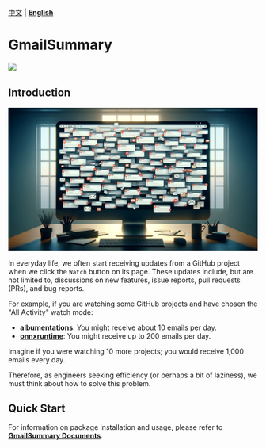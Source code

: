 [中文](./README_tw.md) | **[English](./README.md)**

# GmailSummary

<p align="left">
    <a href="./LICENSE"><img src="https://img.shields.io/badge/license-Apache%202-dfd.svg"></a>
</p>

## Introduction

<div align="center">
    <img src="./docs/title.jpg" width="800">
</div>

In everyday life, we often start receiving updates from a GitHub project when we click the `Watch` button on its page. These updates include, but are not limited to, discussions on new features, issue reports, pull requests (PRs), and bug reports.

For example, if you are watching some GitHub projects and have chosen the "All Activity" watch mode:

- [**albumentations**](https://github.com/albumentations-team/albumentations): You might receive about 10 emails per day.
- [**onnxruntime**](https://github.com/microsoft/onnxruntime): You might receive up to 200 emails per day.

Imagine if you were watching 10 more projects; you would receive 1,000 emails every day.

Therefore, as engineers seeking efficiency (or perhaps a bit of laziness), we must think about how to solve this problem.

## Quick Start

For information on package installation and usage, please refer to [**GmailSummary Documents**](https://docsaid.org/en/docs/gmailsummary/intro).
